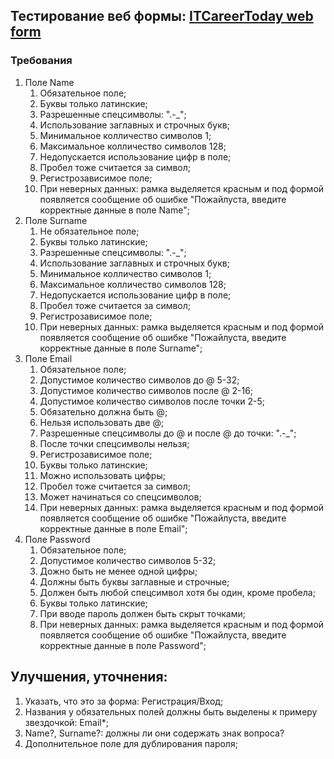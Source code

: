 ## Тестирование веб формы: [ITCareerToday web form](http://itcareer.pythonanywhere.com/)

### Требования 

1. Поле Name 
   1. Обязательное поле;
   2. Буквы только латинские;
   3. Разрешенные спецсимволы: ".-_";
   4. Использование заглавных и строчных букв;
   5. Минимальное колличество символов 1;
   6. Максимальное колличество символов 128;
   7. Недопускается использование цифр в поле;
   8. Пробел тоже считается за символ;
   9. Регистрозависимое поле;
   10. При неверных данных: рамка выделяется красным и под формой появляется сообщение об ошибке "Пожайлуста, введите корректные данные в поле Name";
2. Поле Surname
   1. Не обязательное поле;
   2. Буквы только латинские;
   3. Разрешенные спецсимволы: ".-_";
   4. Использование заглавных и строчных букв;
   5. Минимальное колличество символов 1;
   6. Максимальное колличество символов 128;
   7. Недопускается использование цифр в поле;
   8. Пробел тоже считается за символ;
   9. Регистрозависимое поле;
   10. При неверных данных: рамка выделяется красным и под формой появляется сообщение об ошибке "Пожайлуста, введите корректные данные в поле Surname";
3. Поле Email
   1. Обязательное поле;
   2. Допустимое количество символов до @ 5-32;
   3. Допустимое количество символов после @ 2-16;
   4. Допустимое количество символов после точки 2-5;
   5. Обязательно должна быть @;
   6. Нельзя использовать две @;
   7. Разрешенные спецсимволы до @ и после @ до точки: ".-_";
   8. После точки спецсимволы нельзя;
   9. Регистрозависимое поле;
   10. Буквы только латинские;
   11. Можно использовать цифры;
   12. Пробел тоже считается за символ;
   13. Может начинаться со спецсимволов;
   14. При неверных данных: рамка выделяется красным и под формой появляется сообщение об ошибке "Пожайлуста, введите корректные данные в поле Email"; 
4. Поле Password
   1. Обязательное поле;
   2. Допустимое количество символов 5-32;
   3. Дожно быть не менее одной цифры;
   4. Должны быть буквы заглавные и строчные;
   5. Должен быть любой спецсимвол хотя бы один, кроме пробела;
   6. Буквы только латинские;
   7. При вводе пароль должен быть скрыт точками;
   8. При неверных данных: рамка выделяется красным и под формой появляется сообщение об ошибке "Пожайлуста, введите корректные данные в поле Password";

## Улучшения, уточнения:

1) Указать, что это за форма: Регистрация/Вход;
2) Названия у обязательных полей должны быть выделены к примеру звездочкой: Email*;
3) Name?, Surname?: должны ли они содержать знак вопроса? 
4) Дополнительное поле для дублирования пароля;

